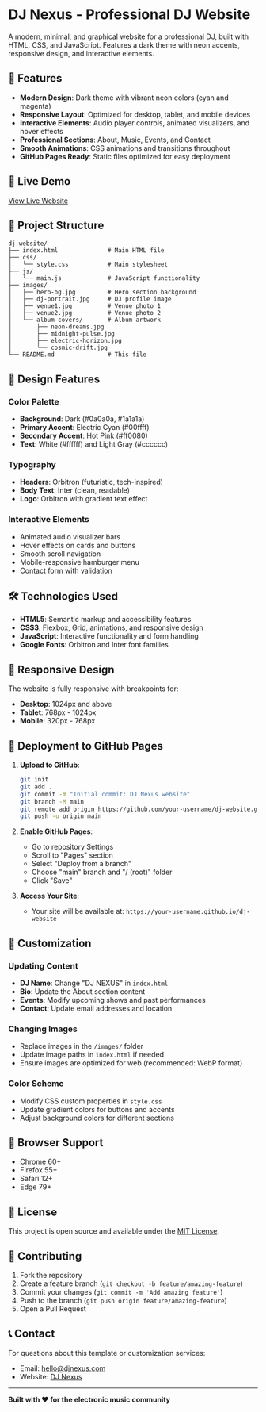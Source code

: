 # DJ Nexus - Professional DJ Website

A modern, minimal, and graphical website for a professional DJ, built with HTML, CSS, and JavaScript. Features a dark theme with neon accents, responsive design, and interactive elements.

## 🎵 Features

- **Modern Design**: Dark theme with vibrant neon colors (cyan and magenta)
- **Responsive Layout**: Optimized for desktop, tablet, and mobile devices
- **Interactive Elements**: Audio player controls, animated visualizers, and hover effects
- **Professional Sections**: About, Music, Events, and Contact
- **Smooth Animations**: CSS animations and transitions throughout
- **GitHub Pages Ready**: Static files optimized for easy deployment

## 🚀 Live Demo

[View Live Website](https://your-username.github.io/dj-website)

## 📁 Project Structure

```
dj-website/
├── index.html              # Main HTML file
├── css/
│   └── style.css           # Main stylesheet
├── js/
│   └── main.js             # JavaScript functionality
├── images/
│   ├── hero-bg.jpg         # Hero section background
│   ├── dj-portrait.jpg     # DJ profile image
│   ├── venue1.jpg          # Venue photo 1
│   ├── venue2.jpg          # Venue photo 2
│   └── album-covers/       # Album artwork
│       ├── neon-dreams.jpg
│       ├── midnight-pulse.jpg
│       ├── electric-horizon.jpg
│       └── cosmic-drift.jpg
└── README.md               # This file
```

## 🎨 Design Features

### Color Palette
- **Background**: Dark (#0a0a0a, #1a1a1a)
- **Primary Accent**: Electric Cyan (#00ffff)
- **Secondary Accent**: Hot Pink (#ff0080)
- **Text**: White (#ffffff) and Light Gray (#cccccc)

### Typography
- **Headers**: Orbitron (futuristic, tech-inspired)
- **Body Text**: Inter (clean, readable)
- **Logo**: Orbitron with gradient text effect

### Interactive Elements
- Animated audio visualizer bars
- Hover effects on cards and buttons
- Smooth scroll navigation
- Mobile-responsive hamburger menu
- Contact form with validation

## 🛠️ Technologies Used

- **HTML5**: Semantic markup and accessibility features
- **CSS3**: Flexbox, Grid, animations, and responsive design
- **JavaScript**: Interactive functionality and form handling
- **Google Fonts**: Orbitron and Inter font families

## 📱 Responsive Design

The website is fully responsive with breakpoints for:
- **Desktop**: 1024px and above
- **Tablet**: 768px - 1024px
- **Mobile**: 320px - 768px

## 🚀 Deployment to GitHub Pages

1. **Upload to GitHub**:
   ```bash
   git init
   git add .
   git commit -m "Initial commit: DJ Nexus website"
   git branch -M main
   git remote add origin https://github.com/your-username/dj-website.git
   git push -u origin main
   ```

2. **Enable GitHub Pages**:
   - Go to repository Settings
   - Scroll to "Pages" section
   - Select "Deploy from a branch"
   - Choose "main" branch and "/ (root)" folder
   - Click "Save"

3. **Access Your Site**:
   - Your site will be available at: `https://your-username.github.io/dj-website`

## 🎯 Customization

### Updating Content
- **DJ Name**: Change "DJ NEXUS" in `index.html`
- **Bio**: Update the About section content
- **Events**: Modify upcoming shows and past performances
- **Contact**: Update email addresses and location

### Changing Images
- Replace images in the `/images/` folder
- Update image paths in `index.html` if needed
- Ensure images are optimized for web (recommended: WebP format)

### Color Scheme
- Modify CSS custom properties in `style.css`
- Update gradient colors for buttons and accents
- Adjust background colors for different sections

## 🔧 Browser Support

- Chrome 60+
- Firefox 55+
- Safari 12+
- Edge 79+

## 📄 License

This project is open source and available under the [MIT License](LICENSE).

## 🤝 Contributing

1. Fork the repository
2. Create a feature branch (`git checkout -b feature/amazing-feature`)
3. Commit your changes (`git commit -m 'Add amazing feature'`)
4. Push to the branch (`git push origin feature/amazing-feature`)
5. Open a Pull Request

## 📞 Contact

For questions about this template or customization services:
- Email: hello@djnexus.com
- Website: [DJ Nexus](https://your-domain.com)

---

**Built with ❤️ for the electronic music community**

